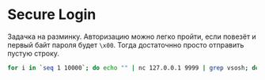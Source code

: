 # Secure Login
Задачка на разминку. Авторизацию можно легко пройти, если повезёт и первый байт пароля будет `\x00`. 
Тогда достаточнно просто отправить пустую строку.

```sh
for i in `seq 1 10000`; do echo "" | nc 127.0.0.1 9999 | grep vsosh; done
```